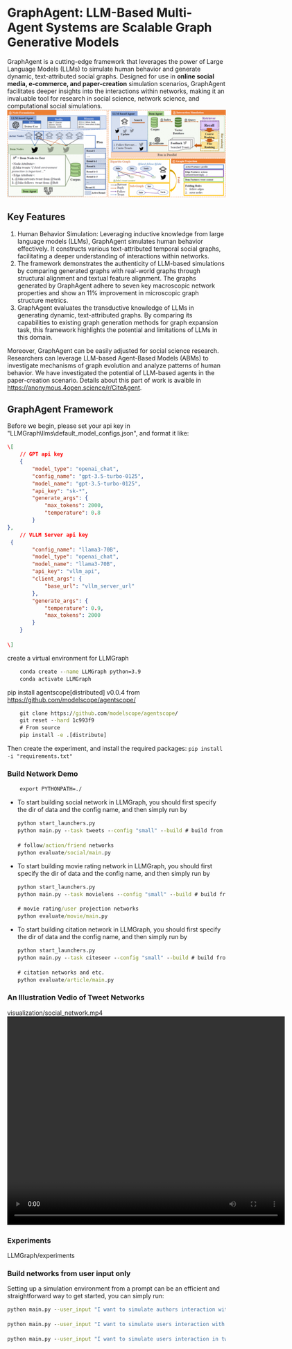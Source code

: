 # GraphAgent: LLM-Based Multi-Agent Systems are Scalable Graph Generative Models
GraphAgent is a cutting-edge framework that leverages the power of Large Language Models (LLMs) to simulate human behavior and generate dynamic, text-attributed social graphs. Designed for use in **online social media, e-commerce, and paper-creation** simulation scenarios, GraphAgent facilitates deeper insights into the interactions within networks, making it an invaluable tool for research in social science, network science, and computational social simulations.
![alt text](image.png)

## Key Features
1. Human Behavior Simulation: Leveraging inductive knowledge from large language models (LLMs), GraphAgent simulates human behavior effectively. It constructs various text-attributed temporal social graphs, facilitating a deeper understanding of interactions within networks. 
2. The framework demonstrates the authenticity of LLM-based simulations by comparing generated graphs with real-world graphs through structural alignment and textual feature alignment. The graphs generated by GraphAgent adhere to seven key macroscopic network properties and show an 11% improvement in microscopic graph structure metrics.
3.  GraphAgent evaluates the transductive knowledge of LLMs in generating dynamic, text-attributed graphs. By comparing its capabilities to existing graph generation methods for graph expansion task, this framework highlights the potential and limitations of LLMs in this domain.

Moreover, GraphAgent can be easily adjusted for social science research. Researchers can leverage LLM-based Agent-Based Models (ABMs) to investigate mechanisms of graph evolution and analyze patterns of human behavior. We have investigated the potential of LLM-based agents in the paper-creation scenario. Details about this part of work is avaible in https://anonymous.4open.science/r/CiteAgent.

## GraphAgent Framework
Before we begin, please set your api key in "LLMGraph\llms\default_model_configs.json", and format it like:
```json
\[
    // GPT api key
    {
        "model_type": "openai_chat",
        "config_name": "gpt-3.5-turbo-0125",
        "model_name": "gpt-3.5-turbo-0125",
        "api_key": "sk-*",
        "generate_args": {
            "max_tokens": 2000,
            "temperature": 0.8
        }
},
    // VLLM Server api key
 {
        "config_name": "llama3-70B",
        "model_type": "openai_chat",
        "model_name": "llama3-70B",
        "api_key": "vllm_api",
        "client_args": {
            "base_url": "vllm_server_url"
        },
        "generate_args": {
            "temperature": 0.9,
            "max_tokens": 2000
        }
    }

\]
```

create a virtual environment for LLMGraph
```cmd
    conda create --name LLMGraph python=3.9
    conda activate LLMGraph
```

pip install agentscope\[distributed\] v0.0.4 from https://github.com/modelscope/agentscope/
```cmd
    git clone https://github.com/modelscope/agentscope/
    git reset --hard 1c993f9
    # From source
    pip install -e .[distribute]
```

Then create the experiment, and install the required packages:
    ```
    pip install -i "requirements.txt"
    ```

### Build Network Demo
```cmd
    export PYTHONPATH=./
```

- To start building social network in LLMGraph, you should first specify the dir of data and the config name, and then simply run by
    ```cmd
    python start_launchers.py
    python main.py --task tweets --config "small" --build # build from synthetic tweet data
    
    # follow/action/friend networks
    python evaluate/social/main.py
    ```

- To start building movie rating network in LLMGraph, you should first specify the dir of data and the config name, and then simply run by
    ```cmd
    python start_launchers.py
    python main.py --task movielens --config "small" --build # build from synthetic tweet data
    
    # movie rating/user projection networks
    python evaluate/movie/main.py
    ```

- To start building citation network in LLMGraph, you should first specify the dir of data and the config name, and then simply run by
    ```cmd
    python start_launchers.py
    python main.py --task citeseer --config "small" --build # build from synthetic tweet data
    
    # citation networks and etc.
    python evaluate/article/main.py
    ```


### An Illustration Vedio of Tweet Networks
visualization/social_network.mp4
<video width="640" height="480" controls>
  <source src="LLMGraph/experiments" type="video/mp4">
</video>

### Experiments
LLMGraph/experiments

### Build networks from user input only
Setting up a simulation environment from a prompt can be an efficient and straightforward way to get started, you can simply run:
```cmd
python main.py --user_input "I want to simulate authors interaction with papers. I want to generate a highly-clustered citation network with high average degree, with many well-known authors."  --build

python main.py --user_input "I want to simulate users interaction with movies. I want to generate a highly-clustered movie rating network with high average degree."  --build

python main.py --user_input "I want to simulate users interaction in tweet patform. I want to generate a highly-clustered online social networks  with high average degree."  --build

```
